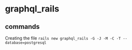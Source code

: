# graphql_rails

## commands
Creating the file
`rails new graphql_rails -G -J -M -C -T --database=postgresql`
